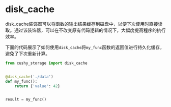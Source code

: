 # disk_cache

disk_cache装饰器可以将函数的输出结果缓存到磁盘中，以便下次使用时直接读取。通过该装饰器，可以在不改变原有代码逻辑的情况下，大幅度提高程序的执行效率。

下面的代码展示了如何使用`disk_cache`将`my_func`函数的返回值进行持久化缓存，避免了下次重新计算。

```python
from cushy_storage import disk_cache


@disk_cache('./data')
def my_func():
    return {'value': 42}


result = my_func()

```